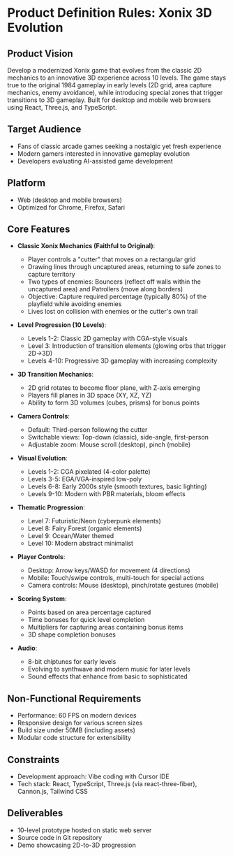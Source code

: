 # Product Definition Rules: Xonix 3D Evolution

## Product Vision

Develop a modernized Xonix game that evolves from the classic 2D mechanics to an innovative 3D experience across 10 levels. The game stays true to the original 1984 gameplay in early levels (2D grid, area capture mechanics, enemy avoidance), while introducing special zones that trigger transitions to 3D gameplay. Built for desktop and mobile web browsers using React, Three.js, and TypeScript.

## Target Audience

- Fans of classic arcade games seeking a nostalgic yet fresh experience
- Modern gamers interested in innovative gameplay evolution
- Developers evaluating AI-assisted game development

## Platform

- Web (desktop and mobile browsers)
- Optimized for Chrome, Firefox, Safari

## Core Features

- **Classic Xonix Mechanics (Faithful to Original)**:
  - Player controls a "cutter" that moves on a rectangular grid
  - Drawing lines through uncaptured areas, returning to safe zones to capture territory
  - Two types of enemies: Bouncers (reflect off walls within the uncaptured area) and Patrollers (move along borders)
  - Objective: Capture required percentage (typically 80%) of the playfield while avoiding enemies
  - Lives lost on collision with enemies or the cutter's own trail

- **Level Progression (10 Levels)**:
  - Levels 1-2: Classic 2D gameplay with CGA-style visuals
  - Level 3: Introduction of transition elements (glowing orbs that trigger 2D→3D)
  - Levels 4-10: Progressive 3D gameplay with increasing complexity

- **3D Transition Mechanics**:
  - 2D grid rotates to become floor plane, with Z-axis emerging
  - Players fill planes in 3D space (XY, XZ, YZ)
  - Ability to form 3D volumes (cubes, prisms) for bonus points

- **Camera Controls**:
  - Default: Third-person following the cutter
  - Switchable views: Top-down (classic), side-angle, first-person
  - Adjustable zoom: Mouse scroll (desktop), pinch (mobile)

- **Visual Evolution**:
  - Levels 1-2: CGA pixelated (4-color palette)
  - Levels 3-5: EGA/VGA-inspired low-poly
  - Levels 6-8: Early 2000s style (smooth textures, basic lighting)
  - Levels 9-10: Modern with PBR materials, bloom effects

- **Thematic Progression**:
  - Level 7: Futuristic/Neon (cyberpunk elements)
  - Level 8: Fairy Forest (organic elements)
  - Level 9: Ocean/Water themed
  - Level 10: Modern abstract minimalist

- **Player Controls**:
  - Desktop: Arrow keys/WASD for movement (4 directions)
  - Mobile: Touch/swipe controls, multi-touch for special actions
  - Camera controls: Mouse (desktop), pinch/rotate gestures (mobile)

- **Scoring System**:
  - Points based on area percentage captured
  - Time bonuses for quick level completion
  - Multipliers for capturing areas containing bonus items
  - 3D shape completion bonuses

- **Audio**:
  - 8-bit chiptunes for early levels
  - Evolving to synthwave and modern music for later levels
  - Sound effects that enhance from basic to sophisticated

## Non-Functional Requirements

- Performance: 60 FPS on modern devices
- Responsive design for various screen sizes
- Build size under 50MB (including assets)
- Modular code structure for extensibility

## Constraints

- Development approach: Vibe coding with Cursor IDE
- Tech stack: React, TypeScript, Three.js (via react-three-fiber), Cannon.js, Tailwind CSS

## Deliverables

- 10-level prototype hosted on static web server
- Source code in Git repository
- Demo showcasing 2D-to-3D progression
